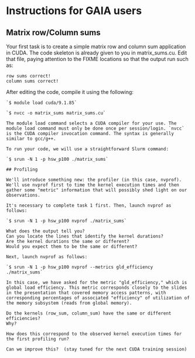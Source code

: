 # Instructions for GAIA users

## Matrix row/Column sums

Your first task is to create a simple matrix row and column sum application in CUDA. The code skeleton is already given to you in matrix_sums.cu. Edit that file, paying attention to the FIXME locations so that the output run such as:

```
row sums correct!
column sums correct!
```

After editing the code, compile it using the following:

```
`$ module load cuda/9.1.85`

`$ nvcc -o matrix_sums matrix_sums.cu`

The module load command selects a CUDA compiler for your use. The module load command must only be done once per session/login. `nvcc` is the CUDA compiler invocation command. The syntax is generally similar to gcc/g++.

To run your code, we will use a straightforward Slurm command:

`$ srun -N 1 -p hsw_p100 ./matrix_sums`

## Profiling

We'll introduce something new: the profiler (in this case, nvprof).  We'll use nvprof first to time the kernel execution times and then gather some "metric" information that will possibly shed light on our observations.

It's necessary to complete task 1 first. Then, launch nvprof as follows:

`$ srun -N 1 -p hsw_p100 nvprof ./matrix_sums`

What does the output tell you?
Can you locate the lines that identify the kernel durations?
Are the kernel durations the same or different?
Would you expect them to be the same or different?

Next, launch nvprof as follows:

`$ srun -N 1 -p hsw_p100 nvprof --metrics gld_efficiency ./matrix_sums`

In this case, we have asked for the metric "gld_efficiency," which is global load efficiency. This metric corresponds closely to the slides in the presentation that covered memory access patterns, with corresponding percentages of associated "efficiency" of utilization of the memory subsystem (reads from global memory).

Do the kernels (row_sum, column_sum) have the same or different efficiencies?
Why?

How does this correspond to the observed kernel execution times for the first profiling run?

Can we improve this?  (stay tuned for the next CUDA training session)
